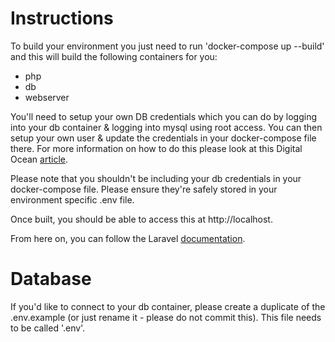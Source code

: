 # Instructions
To build your environment you just need to run 'docker-compose up --build' and this will build the following containers for you:
- php
- db
- webserver

You'll need to setup your own DB credentials which you can do by logging into your db container & logging into mysql using root access. You can then setup your own user & update the credentials in your docker-compose file there. For more information on how to do this please look at this Digital Ocean [article](https://www.digitalocean.com/community/tutorials/how-to-create-a-new-user-and-grant-permissions-in-mysql).

Please note that you shouldn't be including your db credentials in your docker-compose file. Please ensure they're safely stored in your environment specific .env file. 

Once built, you should be able to access this at http://localhost.

From here on, you can follow the Laravel [documentation](https://laravel.com/docs/8.x/installation).

# Database 

If you'd like to connect to your db container, please create a duplicate of the .env.example (or just rename it - please do not commit this). This file needs to be called '.env'. 
